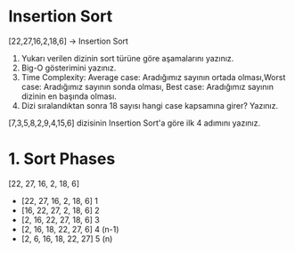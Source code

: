 # Insertion Sort

[22,27,16,2,18,6] -> Insertion Sort

1. Yukarı verilen dizinin sort türüne göre aşamalarını yazınız.
2. Big-O gösterimini yazınız.
3. Time Complexity: Average case: Aradığımız sayının ortada olması,Worst case: Aradığımız sayının sonda olması, Best case: Aradığımız sayının dizinin en başında olması.
4. Dizi sıralandıktan sonra 18 sayısı hangi case kapsamına girer? Yazınız.

[7,3,5,8,2,9,4,15,6] dizisinin Insertion Sort'a göre ilk 4 adımını yazınız.

# 1. Sort Phases

[22, 27, 16, 2, 18, 6]

- [22, 27, 16, 2, 18, 6] 1
- [16, 22, 27, 2, 18, 6] 2
- [2, 16, 22, 27, 18, 6] 3
- [2, 16, 18, 22, 27, 6] 4 (n-1)
- [2, 6, 16, 18, 22, 27] 5 (n)

#
